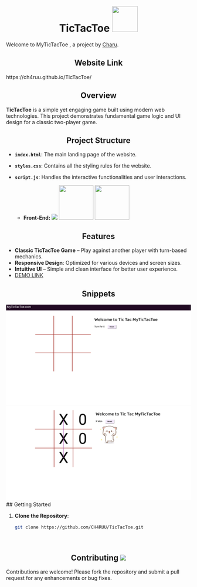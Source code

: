 <h1 align="center">TicTacToe  <img src="https://user-images.githubusercontent.com/74038190/212744275-c56a72c2-50b1-45e2-a693-d19d40357766.gif" width="70" height=70 ></h1>

Welcome to MyTicTacToe , a project by [Charu](https://github.com/CH4RUU).

<h2 align="center">Website Link</h2>
https://ch4ruu.github.io/TicTacToe/
<h2 align="center">Overview</h2>

**TicTacToe** is a simple yet engaging game built using modern web technologies. This project demonstrates fundamental game logic and UI design for a classic two-player game.

<h2 align="center">Project Structure</h2>

- **`index.html`**: The main landing page of the website.
- **`styles.css`**: Contains all the styling rules for the website.
- **`script.js`**: Handles the interactive functionalities and user interactions.


  <ul>
  <li><strong>Front-End:</strong>
    <img src="https://github.com/user-attachments/assets/88b943e3-e14c-4ad9-86b0-d58e6fc05d89" height="72">
    <img src="https://user-images.githubusercontent.com/238200428-67f477ed-6624-42da-99f0-1a7b1a16eecb.gif" alt=""  width="94" height="94">
    <img src="https://user-images.githubusercontent.com/74038190/212257454-16e3712e-945a-4ca2-b238-408ad0bf87e6.gif" alt=""   width="94" height="94">
  </li>
</ul>

<h2 align="center">Features</h2>

- **Classic TicTacToe Game** – Play against another player with turn-based mechanics.
- **Responsive Design**: Optimized for various devices and screen sizes.
- **Intuitive UI** – Simple and clean interface for better user experience.
- [DEMO LINK](https://ch4ruu.github.io/TicTacToe/)

<h2 align="center">Snippets</h2>

<div align="center">
  <img src="ss1.png" alt="">
  <img src="ss2.png" alt="">
  
</div>
## Getting Started

1. **Clone the Repository**:

   ```bash
   git clone https://github.com/CH4RUU/TicTacToe.git

  
<h2 align="center">Contributing     <img src="https://user-images.githubusercontent.com/74038190/226127913-88de86d3-8437-45b9-a3b6-e746b47f655a.gif" height=60></h2>

Contributions are welcome! Please fork the repository and submit a pull request for any enhancements or bug fixes.



